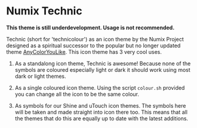 Numix Technic
========================

**This theme is still underdevelopment. Usage is not recommended.**

Technic (short for 'technicolour') as an icon theme by the Numix Project designed as a spiritual successor to the popular but no longer updated theme [AnyColorYouLike](http://pobtott.deviantart.com/art/Any-Color-You-Like-175624910). This icon theme has 3 very cool uses.

  1. As a standalong icon theme, Technic is awesome! Because none of the symbols are coloured especially light or dark it should work using most dark or light themes.

  2. As a single coloured icon theme. Using the script ```colour.sh``` provided you can change all the icon to be the same colour.

  3. As symbols for our Shine and uTouch icon themes. The symbols here will be taken and made straight into icon there too. This means that all the themes that do this are equally up to date with the latest additions.
